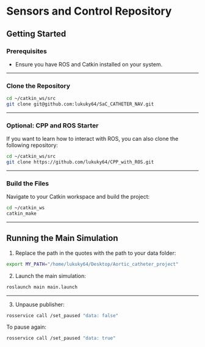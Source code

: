 # Sensors and Control Repository

## Getting Started

### Prerequisites
- Ensure you have ROS and Catkin installed on your system.

---

### Clone the Repository
 
```bash
cd ~/catkin_ws/src
git clone git@github.com:lukuky64/SaC_CATHETER_NAV.git
```
 
---

### Optional: CPP and ROS Starter
If you want to learn how to interact with ROS, you can also clone the following repository:

```bash
cd ~/catkin_ws/src
git clone https://github.com/lukuky64/CPP_with_ROS.git
```

---

### Build the Files

Navigate to your Catkin workspace and build the project:

```bash
cd ~/catkin_ws
catkin_make
```

---

## Running the Main Simulation

1. Replace the path in the quotes with the path to your data folder:

```bash
export MY_PATH="/home/lukuky64/Desktop/Aortic_catheter_project"
```

2. Launch the main simulation:

```bash
roslaunch main main.launch
```

---

3. Unpause publisher:
```Bash
rosservice call /set_paused "data: false" 
```

To pause again:
```Bash
rosservice call /set_paused "data: true" 
```


